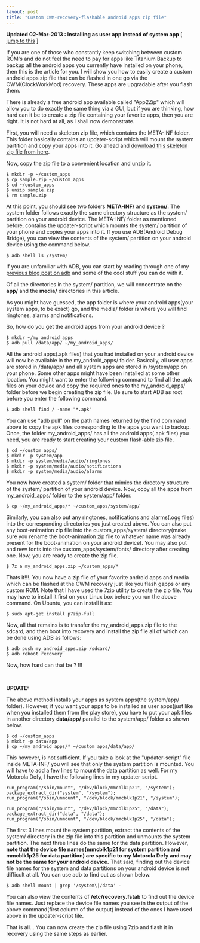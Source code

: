 ```yaml
---
layout: post
title: "Custom CWM-recovery-flashable android apps zip file"
---
```


__Updated 02-Mar-2013 : Installing as user app instead of system app__ [ [jump to this](#UPDATE02MAR2013) ]

If you are one of those who constantly keep switching between custom ROM's and do not feel the need to pay for apps like Titanium Backup to backup all the android apps you currently have installed on your phone, then this is the article for you. I will show you how to easily create a custom android apps zip file that can be flashed in one go via the CWM(ClockWorkMod) recovery. These apps are upgradable after you flash them.

There is already a free android app available called "App2Zip" which will allow you to do exactly the same thing via a GUI, but if you are thinking, how hard can it be to create a zip file containing your favorite apps, then you are right. It is not hard at all, as I shall now demonstrate.

First, you will need a skeleton zip file, which contains the META-INF folder. This folder basically contains an updater-script which will mount the system partition and copy your apps into it. Go ahead and [download this skeleton zip file from here](http://forum.xda-developers.com/attachment.php?attachmentid=1279288&d=1345792638).

Now, copy the zip file to a convenient location and unzip it.

	$ mkdir -p ~/custom_apps
	$ cp sample.zip ~/custom_apps
	$ cd ~/custom_apps
	$ unzip sample.zip
	$ rm sample.zip

At this point, you should see two folders __META-INF/__ and __system/__. The system folder follows exactly the same directory structure as the system/ partition on your android device. The META-INF/ folder as mentioned before, contains the updater-script which mounts the system/ partition of your phone and copies your apps into it. If you use ADB(Android Debug Bridge), you can view the contents of the system/ partition on your android device using the command below.

	$ adb shell ls /system/

If you are unfamiliar with ADB, you can start by reading through one of my [previous blog post on adb](http://varunbpatil.github.com/2012/06/18/adb) and some of the cool stuff you can do with it.

Of all the directories in the system/ partition, we will concentrate on the __app/__ and the __media/__ directories in this article.

As you might have guessed, the app folder is where your android apps(your system apps, to be exact) go, and the media/ folder is where you will find ringtones, alarms and notifications.

So, how do you get the android apps from your android device ?

	$ mkdir ~/my_android_apps
	$ adb pull /data/app/ ~/my_android_apps/

All the android apps(.apk files) that you had installed on your android device will now be available in the my_android_apps/ folder. Basically, all user apps are stored in /data/app/ and all system apps are stored in /system/app on your phone. Some other apps might have been installed at some other location. You might want to enter the following command to find all the .apk files on your device and copy the required ones to the my_android_apps/ folder before we begin creating the zip file. Be sure to start ADB as root before you enter the following command.

	$ adb shell find / -name "*.apk"

You can use "adb pull" on the path names returned by the find command above to copy the apk files corresponding to the apps you want to backup.	Once, the folder my_android_apps/ has all the android apps(.apk files) you need, you are ready to start creating your custom flash-able zip file.

	$ cd ~/custom_apps/
	$ mkdir -p system/app
	$ mkdir -p system/media/audio/ringtones
	$ mkdir -p system/media/audio/notifications
	$ mkdir -p system/media/audio/alarms

You now have created a system/ folder that mimics the directory structure of the system/ partition of your android device.
Now, copy all the apps from my_android_apps/ folder to the system/app/ folder.

	$ cp ~/my_android_apps/* ~/custom_apps/system/app/

Similarly, you can also put any ringtones, notifications and alarms(.ogg files) into the corresponding directories you just created above. You can also put any boot-animation zip file into the custom_apps/system/ directory(make sure you rename the boot-animation zip file to whatever name was already present for the boot-animation on your android device). You may also put and new fonts into the custom_apps/system/fonts/ directory after creating one. Now, you are ready to create the zip file.

	$ 7z a my_android_apps.zip ~/custom_apps/*

Thats it!!!. You now have a zip file of your favorite android apps and media which can be flashed at the CWM recovery just like you flash gapps or any custom ROM. Note that I have used the 7zip utility to create the zip file. You may have to install it first on your Linux box before you run the above command. On Ubuntu, you can install it as:

	$ sudo apt-get install p7zip-full

Now, all that remains is to transfer the my_android_apps.zip file to the sdcard, and then boot into recovery and install the zip file all of which can be done using ADB as follows:

	$ adb push my_android_apps.zip /sdcard/
	$ adb reboot recovery

Now, how hard can that be ? !!!

<a id="UPDATE02MAR2013"></a>
<br />

__UPDATE:__

The above method installs your apps as system apps(the system/app/ folder). However, if you want your apps to be installed as user apps(just like when you installed them from the play store), you have to put your apk files in another directory __data/app/__ parallel to the system/app/ folder as shown below.

	$ cd ~/custom_apps
	$ mkdir -p data/app
	$ cp ~/my_android_apps/* ~/custom_apps/data/app/

This however, is not sufficient. If you take a look at the "updater-script"	file inside META-INF/ you will see that only the system partition is mounted. You will have to add a few lines to mount the data partition as well. For my Motorola Defy, I have the following lines in my updater-script.

	run_program("/sbin/mount", "/dev/block/mmcblk1p21", "/system");
	package_extract_dir("system", "/system");
	run_program("/sbin/unmount", "/dev/block/mmcblk1p21", "/system");

	run_program("/sbin/mount", "/dev/block/mmcblk1p25", "/data");
	package_extract_dir("data", "/data");
	run_program("/sbin/unmount", "/dev/block/mmcblk1p25", "/data");

The first 3 lines mount the system partition, extract the contents of the system/ directory in the zip file into this partition and unmounts the system partition. The next three lines do the same for the data partition. However, __note that the device file names(mmcblk1p21 for system partition and mmcblk1p25 for data partition) are specific to my Motorola Defy and may not be the same for your android device.__ That said, finding out the device file names for the system and data partitions on your android device is not difficult at all. You can use adb to find out as shown below.

	$ adb shell mount | grep '/system\|/data' -

You can also view the contents of __/etc/recovery.fstab__ to find out the device file names. Just replace the device file names you see in the output of the above command(first column of the output) instead of the ones I have used above in the updater-script file.

That is all... You can now create the zip file using 7zip and flash it in recovery using the same steps as earlier.
